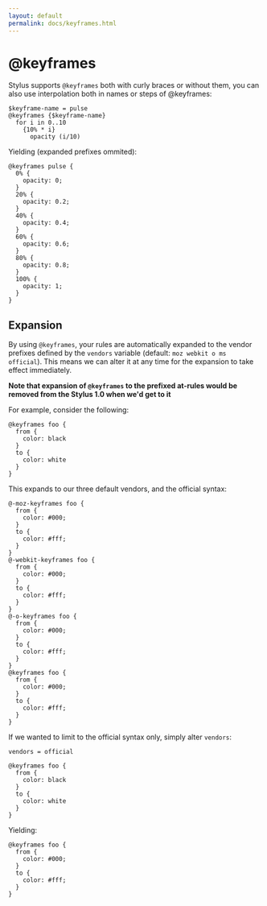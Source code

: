```yaml
---
layout: default
permalink: docs/keyframes.html
---
```


# @keyframes

Stylus supports `@keyframes` both with curly braces or without them, you can also use interpolation both in names or steps of @keyframes:

    $keyframe-name = pulse
    @keyframes {$keyframe-name}
      for i in 0..10
        {10% * i}
          opacity (i/10)

Yielding (expanded prefixes ommited):

    @keyframes pulse {
      0% {
        opacity: 0;
      }
      20% {
        opacity: 0.2;
      }
      40% {
        opacity: 0.4;
      }
      60% {
        opacity: 0.6;
      }
      80% {
        opacity: 0.8;
      }
      100% {
        opacity: 1;
      }
    }

## Expansion

By using `@keyframes`, your rules are automatically expanded to the vendor prefixes defined by the `vendors` variable (default: `moz webkit o ms official`). This means we can alter it at any time for the expansion to take effect immediately. 

**Note that expansion of `@keyframes` to the prefixed at-rules would be removed from the Stylus 1.0 when we'd get to it**
 
For example, consider the following:

    @keyframes foo {
      from {
        color: black
      }
      to {
        color: white
      }
    }

This expands to our three default vendors, and the official syntax:

    @-moz-keyframes foo {
      from {
        color: #000;
      }
      to {
        color: #fff;
      }
    }
    @-webkit-keyframes foo {
      from {
        color: #000;
      }
      to {
        color: #fff;
      }
    }
    @-o-keyframes foo {
      from {
        color: #000;
      }
      to {
        color: #fff;
      }
    }
    @keyframes foo {
      from {
        color: #000;
      }
      to {
        color: #fff;
      }
    }

If we wanted to limit to the official syntax only, simply alter `vendors`:

    vendors = official

    @keyframes foo {
      from {
        color: black
      }
      to {
        color: white
      }
    }

Yielding:

    @keyframes foo {
      from {
        color: #000;
      }
      to {
        color: #fff;
      }
    }

